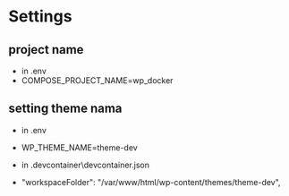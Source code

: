 # Settings

## project name
- in .env
- COMPOSE_PROJECT_NAME=wp_docker


## setting theme nama
- in .env
- WP_THEME_NAME=theme-dev

- in .devcontainer\devcontainer.json
- "workspaceFolder": "/var/www/html/wp-content/themes/theme-dev",